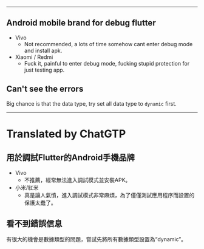 <!--HugoNoteFlag-->

---

## Android mobile brand for debug flutter

* Vivo
  * Not recommended, a lots of time somehow cant enter debug mode and install apk.
* Xiaomi / Redmi
  * Fuck it, painful to enter debug mode, fucking stupid protection for just testing app.


## Can't see the errors

Big chance is that the data type, try set all data type to `dynamic` first.

---

<!--HugoNoteZhFlag-->

# Translated by ChatGTP

## 用於調試Flutter的Android手機品牌

* Vivo
  * 不推薦，經常無法進入調試模式並安裝APK。
* 小米/紅米
  * 真是讓人氣憤，進入調試模式非常麻煩，為了僅僅測試應用程序而設置的保護太蠢了。

## 看不到錯誤信息

有很大的機會是數據類型的問題，嘗試先將所有數據類型設置為“dynamic”。